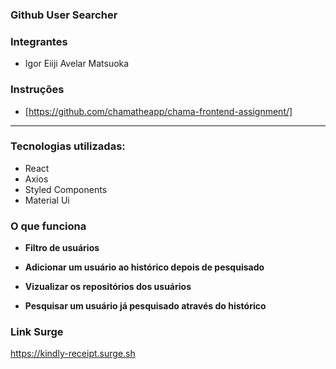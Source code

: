 ### Github User Searcher

### Integrantes
- Igor Eiiji Avelar Matsuoka

### Instruções
- [https://github.com/chamatheapp/chama-frontend-assignment/]
****

### Tecnologias utilizadas:
- React
- Axios
- Styled Components
- Material Ui

### O que funciona

- **Filtro de usuários**
    
- **Adicionar um usuário ao histórico depois de pesquisado**
    
- **Vizualizar os repositórios dos usuários**
    
- **Pesquisar um usuário já pesquisado através do histórico**
   
### Link Surge 
https://kindly-receipt.surge.sh
